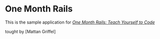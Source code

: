 # One Month Rails

This is the sample application for
[*One Month Rails: Teach Yourself to Code*](http://onemonthrails.com)

tought by [Mattan Griffel]